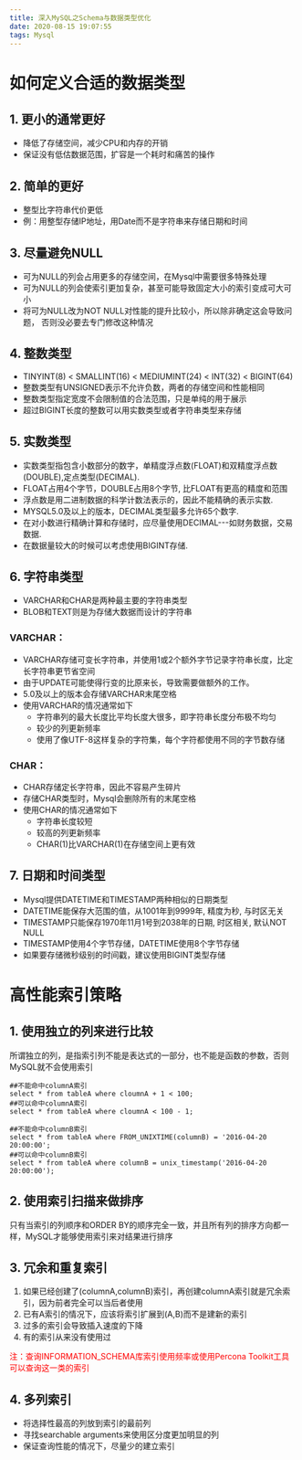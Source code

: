 ```yaml
---
title: 深入MySQL之Schema与数据类型优化
date: 2020-08-15 19:07:55
tags: Mysql
---
```


# 如何定义合适的数据类型

## 1. 更小的通常更好

- 降低了存储空间，减少CPU和内存的开销
- 保证没有低估数据范围，扩容是一个耗时和痛苦的操作

## 2. 简单的更好

- 整型比字符串代价更低
- 例：用整型存储IP地址，用Date而不是字符串来存储日期和时间

## 3. 尽量避免NULL

- 可为NULL的列会占用更多的存储空间，在Mysql中需要很多特殊处理
- 可为NULL的列会使索引更加复杂，甚至可能导致固定大小的索引变成可大可小
- 将可为NULL改为NOT NULL对性能的提升比较小，所以除非确定这会导致问题，
  否则没必要去专门修改这种情况

## 4. 整数类型

- TINYINT(8) < SMALLINT(16) < MEDIUMINT(24) < INT(32) < BIGINT(64)
- 整数类型有UNSIGNED表示不允许负数，两者的存储空间和性能相同
- 整数类型指定宽度不会限制值的合法范围，只是单纯的用于展示
- 超过BIGINT长度的整数可以用实数类型或者字符串类型来存储

## 5. 实数类型

- 实数类型指包含小数部分的数字，单精度浮点数(FLOAT)和双精度浮点数(DOUBLE),定点类型(DECIMAL).
- FLOAT占用4个字节，DOUBLE占用8个字节, 比FLOAT有更高的精度和范围
- 浮点数是用二进制数据的科学计数法表示的，因此不能精确的表示实数.
- MYSQL5.0及以上的版本，DECIMAL类型最多允许65个数字.
- 在对小数进行精确计算和存储时，应尽量使用DECIMAL---如财务数据，交易数据.
- 在数据量较大的时候可以考虑使用BIGINT存储.

## 6. 字符串类型

- VARCHAR和CHAR是两种最主要的字符串类型
- BLOB和TEXT则是为存储大数据而设计的字符串

### VARCHAR：
- VARCHAR存储可变长字符串，并使用1或2个额外字节记录字符串长度，比定长字符串更节省空间
- 由于UPDATE可能使得行变的比原来长，导致需要做额外的工作。
- 5.0及以上的版本会存储VARCHAR末尾空格
- 使用VARCHAR的情况通常如下
     + 字符串列的最大长度比平均长度大很多，即字符串长度分布极不均匀
     + 较少的列更新频率
     + 使用了像UTF-8这样复杂的字符集，每个字符都使用不同的字节数存储

### CHAR：
- CHAR存储定长字符串，因此不容易产生碎片
- 存储CHAR类型时，Mysql会删除所有的末尾空格
- 使用CHAR的情况通常如下
    + 字符串长度较短
    + 较高的列更新频率
    + CHAR(1)比VARCHAR(1)在存储空间上更有效

## 7. 日期和时间类型

- Mysql提供DATETIME和TIMESTAMP两种相似的日期类型
- DATETIME能保存大范围的值，从1001年到9999年, 精度为秒, 与时区无关
- TIMESTAMP只能保存1970年11月1号到2038年的日期, 时区相关, 默认NOT NULL
- TIMESTAMP使用4个字节存储，DATETIME使用8个字节存储
- 如果要存储微秒级别的时间戳，建议使用BIGINT类型存储

# 高性能索引策略

## 1. 使用独立的列来进行比较

所谓独立的列，是指索引列不能是表达式的一部分，也不能是函数的参数，否则MySQL就不会使用索引

```
##不能命中columnA索引
select * from tableA where cloumnA + 1 < 100;
##可以命中columnA索引
select * from tableA where cloumnA < 100 - 1;

##不能命中columnB索引
select * from tableA where FROM_UNIXTIME(columnB) = '2016-04-20 20:00:00';
##可以命中columnB索引
select * from tableA where columnB = unix_timestamp('2016-04-20 20:00:00');
```

## 2. 使用索引扫描来做排序

只有当索引的列顺序和ORDER BY的顺序完全一致，并且所有列的排序方向都一样，MySQL才能够使用索引来对结果进行排序


## 3. 冗余和重复索引

1. 如果已经创建了(columnA,columnB)索引，再创建columnA索引就是冗余索引，因为前者完全可以当后者使用
2. 已有A索引的情况下，应该将索引扩展到(A,B)而不是建新的索引
3. 过多的索引会导致插入速度的下降
4. 有的索引从来没有使用过

<font color="red">注：查询INFORMATION_SCHEMA库索引使用频率或使用Percona Toolkit工具可以查询这一类的索引</font>

## 4. 多列索引

- 将选择性最高的列放到索引的最前列
- 寻找searchable arguments来使用区分度更加明显的列
- 保证查询性能的情况下，尽量少的建立索引

